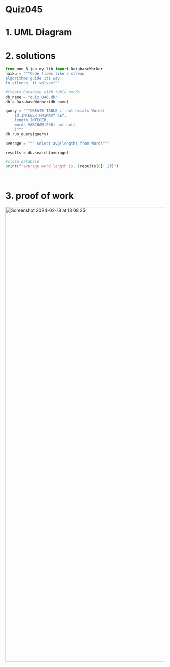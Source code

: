 # Quiz045



# 1. UML Diagram




# 2. solutions

```.py
from mon_8_jan.my_lib import DatabaseWorker
haiku = """Code flows like a stream
algorithms guide its way
In silence, it solves"""

#Create Database with table Words
db_name = "quiz_046.db"
db = DatabaseWorker(db_name)

query = """CREATE TABLE if not exists Words(
    id INTEGER PRIMARY KEY,
    length INTEGER,
    words VARCHAR(256) not null
    )"""
db.run_query(query)

average = """ select avg(length) from Words"""

results = db.search(average)

#close database
print(f"average word length is, {results[0]:.2f}")

                                                                                                                                                                                                      
```


# 3. proof of work

<img width="1440" alt="Screenshot 2024-02-18 at 18 08 25" src="https://github.com/Rokyyz/Unit3/assets/134658259/d52d3156-5bbd-4559-acfd-705e9d1a9d76">
